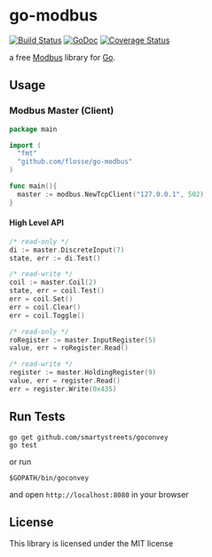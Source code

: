 # go-modbus

[![Build Status](https://travis-ci.org/flosse/go-modbus.svg?branch=master)](https://travis-ci.org/flosse/go-modbus)
[![GoDoc](https://godoc.org/github.com/flosse/go-modbus?status.svg)](https://godoc.org/github.com/flosse/go-modbus)
[![Coverage Status](https://coveralls.io/repos/flosse/go-modbus/badge.svg?branch=master)](https://coveralls.io/r/flosse/go-modbus?branch=master)

a free [Modbus](http://en.wikipedia.org/wiki/Modbus) library
for [Go](http://golang.org/).

## Usage

### Modbus Master (Client)

```go
package main

import (
  "fmt"
  "github.com/flosse/go-modbus"
)

func main(){
  master := modbus.NewTcpClient("127.0.0.1", 502)
}
```

#### High Level API

```go
/* read-only */
di := master.DiscreteInput(7)
state, err := di.Test()

/* read-write */
coil := master.Coil(2)
state, err = coil.Test()
err = coil.Set()
err = coil.Clear()
err = coil.Toggle()

/* read-only */
roRegister := master.InputRegister(5)
value, err = roRegister.Read()

/* read-write */
register := master.HoldingRegister(9)
value, err = register.Read()
err = register.Write(0x435)
```

## Run Tests

    go get github.com/smartystreets/goconvey
    go test

or run

    $GOPATH/bin/goconvey

and open `http://localhost:8080` in your browser

## License

This library is licensed under the MIT license
